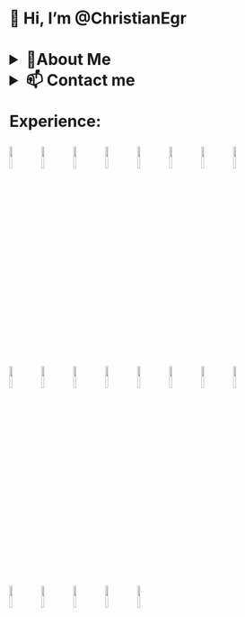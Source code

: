 <H1>👋 Hi, I’m @ChristianEgr<H1/>

<details>
    <summary><b>👀About Me</b></summary><br/>
    I’m interested in Engineering , Coding & StartUps 
</details><details>
    <summary><b>📫 Contact me</b></summary><br/>
   email: chriseuaggelou@outlook.com
</details>
<!---
ChristianEgr/ChristianEgr is a ✨ special ✨ repository because its `README.md` (this file) appears on your GitHub profile.
You can click the Preview link to take a look at your changes.
--->


Experience:

<code><img width="10%" src="https://www.vectorlogo.zone/logos/nodejs/nodejs-horizontal.svg"></code>
<code><img width="10%" src="https://www.vectorlogo.zone/logos/nodemonio/nodemonio-ar21.svg"></code>
<code><img width="10%" src="https://www.vectorlogo.zone/logos/reactjs/reactjs-ar21.svg"></code>
<code><img width="10%" src="https://www.vectorlogo.zone/logos/mongodb/mongodb-ar21.svg"></code>
<code><img width="10%" src="https://www.vectorlogo.zone/logos/redis/redis-ar21.svg"></code>
<code><img width="10%" src="https://www.vectorlogo.zone/logos/elastic/elastic-ar21.svg"></code>
<code><img width="10%" src="https://www.vectorlogo.zone/logos/linuxfoundation/linuxfoundation-ar21.svg"></code>
<code><img width="10%" src="https://www.vectorlogo.zone/logos/google_maps/google_maps-ar21.svg"></code>
<code><img width="10%" src="https://www.vectorlogo.zone/logos/apple_xcode/apple_xcode-ar21.svg"></code>
<code><img width="10%" src="https://www.vectorlogo.zone/logos/visualstudio_code/visualstudio_code-ar21.svg"></code>
<code><img width="10%" src="https://www.vectorlogo.zone/logos/git-scm/git-scm-ar21.svg"></code>
<code><img width="10%" src="https://www.vectorlogo.zone/logos/getpostman/getpostman-ar21.svg"></code>
<code><img width="10%" src="https://www.vectorlogo.zone/logos/python/python-ar21.svg"></code>
<code><img width="10%" src="https://www.vectorlogo.zone/logos/jupyter/jupyter-ar21.svg"></code>
<code><img width="10%" src="https://www.vectorlogo.zone/logos/npmjs/npmjs-ar21.svg"></code>
<code><img width="10%" src="https://www.vectorlogo.zone/logos/mailchimp/mailchimp-ar21.svg"></code>
<code><img width="10%" src="https://www.vectorlogo.zone/logos/socketio/socketio-ar21.svg"></code>
<code><img width="10%" src="https://www.vectorlogo.zone/logos/expoio/expoio-ar21.svg"></code>
<code><img width="10%" src="https://www.vectorlogo.zone/logos/atom_io/atom_io-ar21.svg"></code>
<code><img width="10%" src="https://www.vectorlogo.zone/logos/gitkraken/gitkraken-ar21.svg"></code>
<code><img width="10%" src="https://www.vectorlogo.zone/logos/github/github-ar21.svg"></code>

